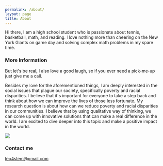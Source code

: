 ```yaml
---
permalink: /about/
layout: page
title: About
---
```


Hi there, I am a high school student who is passionate about tennis, basketball, math, and reading. I love nothing more than cheering on the New York Giants on game day and solving complex math problems in my spare time. 

### More Information  

But let's be real, I also love a good laugh, so if you ever need a pick-me-up just give me a call.

Besides my love for the aforementioned things, I am deeply interested in the social issues that plague our society, specifically poverty and racial disparities. I believe that it's important for everyone to take a step back and think about how we can improve the lives of those less fortunate. My research question is about how can we reduce poverty and racial disparities in our communities. I believe that by using qualitative way of thinking, we can come up with innovative solutions that can make a real difference in the world. I am excited to dive deeper into this topic and make a positive impact in the world.

![](/images/poverty.png)

### Contact me

[leo4stem@gmail.com](mailto:leo4stem@gmail.com)
